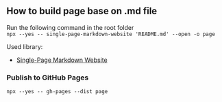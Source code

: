 ## How to build page base on .md file

Run the following command in the root folder  
`npx --yes -- single-page-markdown-website 'README.md' --open -o page`

Used library:

- [Single-Page Markdown Website](https://yuanqing.github.io/single-page-markdown-website)

### Publish to GitHub Pages

`npx --yes -- gh-pages --dist page`
